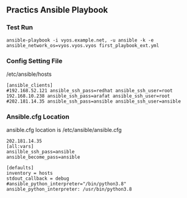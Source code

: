 ## Practics Ansible Playbook
### Test Run     
   
```
ansible-playbook -i vyos.example.net, -u ansible -k -e ansible_network_os=vyos.vyos.vyos first_playbook_ext.yml

```

 
### Config Setting File  
/etc/ansible/hosts
```
[ansible_clients]
#192.168.52.121 ansible_ssh_pass=redhat ansible_ssh_user=root
192.168.10.238 ansible_ssh_pass=arafat ansible_ssh_user=root
#202.181.14.35 ansible_ssh_pass=ansible ansible_ssh_user=ansible
```

### Ansible.cfg Location

ansible.cfg location is /etc/ansible/ansible.cfg

```
202.181.14.35
[all:vars]
ansilble_ssh_pass=ansible
ansible_become_pass=ansible
```

```
[defaults]
inventory = hosts
stdout_callback = debug
#ansible_python_interpreter="/bin/python3.8"
ansible_python_interpreter: /usr/bin/python3.8
```
